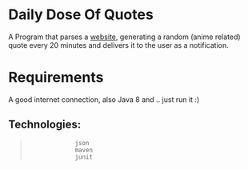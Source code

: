 # Daily Dose Of Quotes

A Program that parses a [website](https://www.less-real.com/quotes), generating a random (anime related) quote every 20 minutes and delivers it to the user as a notification.


# Requirements
A good internet connection, also Java 8 and .. just run it :) 


 ## Technologies:
>                  json 
>                  maven 
>                  junit
